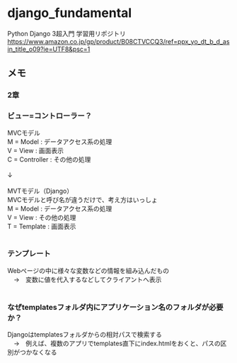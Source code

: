 # django_fundamental
Python Django 3超入門 学習用リポジトリ<br>
https://www.amazon.co.jp/gp/product/B08CTVCCQ3/ref=ppx_yo_dt_b_d_asin_title_o09?ie=UTF8&psc=1

## メモ
### 2章
### ビュー=コントローラー？
MVCモデル<br>
M = Model      : データアクセス系の処理<br>
V = View       : 画面表示<br>
C = Controller : その他の処理<br>
<br>
↓<br>
<br>
MVTモデル（Django）<br>
MVCモデルと呼び名が違うだけで、考え方はいっしょ<br>
M = Model      : データアクセス系の処理<br>
V = View       : その他の処理<br>
T = Template   : 画面表示<br>
<br>
### テンプレート
Webページの中に様々な変数などの情報を組み込んだもの<br>
　→　変数に値を代入するなどしてクライアントへ表示<br>
<br>
### なぜtemplatesフォルダ内にアプリケーション名のフォルダが必要か？
Djangoはtemplatesフォルダからの相対パスで検索する<br>
　→　例えば、複数のアプリでtemplates直下にindex.htmlをおくと、パスの区別がつかなくなる

